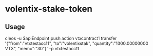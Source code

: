# volentix-stake-token

## Usage
cleos -u $apiEndpoint push action vtxcontract1 transfer '{"from":"vtxtestacc11", "to":"volentixstak", "quantity":"1000.00000000 VTX", "memo":"30"}' -p vtxtestacc11



